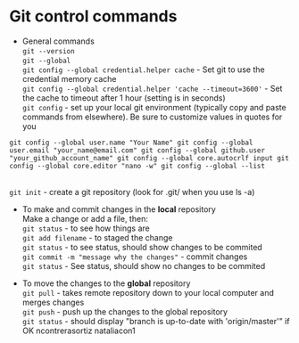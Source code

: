 # Git control commands
- General commands
<br> `git --version`
<br> `git --global` 
<br> `git config --global credential.helper cache` - Set git to use the credential memory cache
<br> `git config --global credential.helper 'cache --timeout=3600'` - Set the cache to timeout after 1 hour (setting is in seconds)
<br> `git config` - set up your local git environment (typically copy and paste commands from elsewhere). Be sure to customize values in quotes for you

 `git config --global user.name "Your Name"
  git config --global user.email "your_name@email.com"
  git config --global github.user "your_github_account_name"
  git config --global core.autocrlf input
  git config --global core.editor "nano -w"
  git config --global --list`


<br> `git init` - create a git repository (look for .git/ when you use ls -a)

- To make and commit changes in the **local** repository
<br> Make a change or add a file, then:
<br> `git status` - to see how things are
<br> `git add filename` - to staged the change
<br> `git status` - to see status, should show changes to be commited
<br> `git commit -m "message why the changes"` - commit changes
<br> `git status` - See status, should show no changes to be commited

- To move the changes to the **global** repository
<br> `git pull` - takes remote repository down to your local computer and merges changes
<br> `git push` - push up the changes to the global repository
<br> `git status` - should display "branch is up-to-date with 'origin/master'" if OK
ncontrerasortiz
nataliacon1